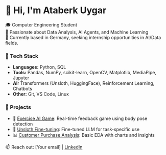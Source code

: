 # 👋 Hi, I'm Ataberk Uygar

🎓 Computer Engineering Student  
🔬 Passionate about Data Analysis, AI Agents, and Machine Learning  
📍 Currently based in Germany, seeking internship opportunities in AI/Data fields.

### 🔧 Tech Stack
- **Languages:** Python, SQL
- **Tools:** Pandas, NumPy, scikit-learn, OpenCV, Matplotlib, MediaPipe, Jupyter
- **AI:** Transformers (Unsloth, HuggingFace), Reinforcement Learning, Chatbots
- **Other:** Git, VS Code, Linux

### 📌 Projects
- 🚴 [Exercise AI Game](https://github.com/yourrepo): Real-time feedback game using body pose detection
- 🤖 [Unsloth Fine-tuning](https://github.com/yourrepo): Fine-tuned LLM for task-specific use
- 📊 [Customer Purchase Analysis](https://github.com/yourrepo): Basic EDA with charts and insights

📫 Reach out: [Your email] | [LinkedIn](https://linkedin.com/in/your-profile)
